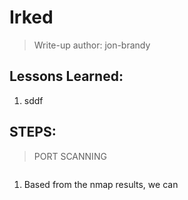 # Irked
> Write-up author: jon-brandy

## Lessons Learned:
1. sddf

## STEPS:
> PORT SCANNING

```

```

1. Based from the nmap results, we can
